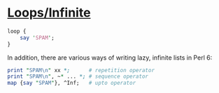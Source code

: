 [1]: https://rosettacode.org/wiki/Loops/Infinite

# [Loops/Infinite][1]

```perl
loop {
    say 'SPAM';
}
```


In addition, there are various ways of writing lazy, infinite lists in Perl&#160;6:

```perl
print "SPAM\n" xx *;      # repetition operator
print "SPAM\n", ~* ... *; # sequence operator
map {say "SPAM"}, ^Inf;   # upto operator
```